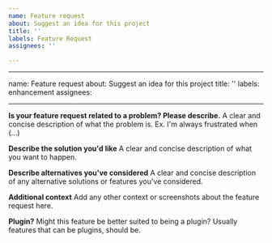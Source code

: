```yaml
---
name: Feature request
about: Suggest an idea for this project
title: ''
labels: Feature Request
assignees: ''

---
```


* * *

name: Feature request
about: Suggest an idea for this project
title: ''
labels: enhancement
assignees: 

* * *

**Is your feature request related to a problem? Please describe.**
A clear and concise description of what the problem is. Ex. I'm always frustrated when (...)

**Describe the solution you'd like**
A clear and concise description of what you want to happen.

**Describe alternatives you've considered**
A clear and concise description of any alternative solutions or features you've considered.

**Additional context**
Add any other context or screenshots about the feature request here.

**Plugin?**
Might this feature be better suited to being a plugin?  Usually features that can be plugins, should be.
